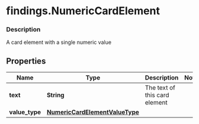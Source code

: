 # findings.NumericCardElement

### Description

A card element with a single numeric value

## Properties
Name | Type | Description | Notes
------------ | ------------- | ------------- | -------------
**text** | **String** | The text of this card element | 
**value_type** | [**NumericCardElementValueType**](NumericCardElementValueType.md) |  | 

